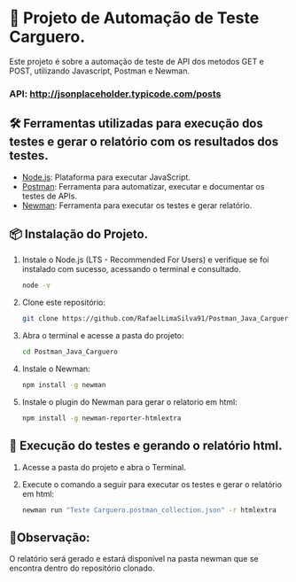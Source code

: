 # 🚛 Projeto de Automação de Teste Carguero.

Este projeto é sobre a automação de teste de API dos metodos GET e POST, utilizando Javascript, Postman e Newman.

### API: http://jsonplaceholder.typicode.com/posts

## 🛠️ Ferramentas utilizadas para execução dos testes e gerar o relatório com os resultados dos testes.

- [Node.js](https://nodejs.org/): Plataforma para executar JavaScript.
- [Postman](https://www.postman.com/downloads/): Ferramenta para automatizar, executar e documentar os testes de APIs.
- [Newman](https://www.npmjs.com/package/newman-reporter-htmlextra): Ferramenta para executar os testes e gerar relatório.

## 📦 Instalação do Projeto.

1. Instale o Node.js (LTS - Recommended For Users) e verifique se foi instalado com sucesso, acessando o terminal e consultado.

      ```bash
   node -v
   ```

2. Clone este repositório:

   ```bash
   git clone https://github.com/RafaelLimaSilva91/Postman_Java_Carguero.git
   ```
   
3. Abra o terminal e acesse a pasta do projeto:
   
   ```bash
   cd Postman_Java_Carguero
   ```

4. Instale o Newman:

   ```bash
   npm install -g newman
   ```

5. Instale o plugin do Newman para gerar o relatorio em html:

   ```bash
   npm install -g newman-reporter-htmlextra
   ```

## 🚀 Execução do testes e gerando o relatório html.

1. Acesse a pasta do projeto e abra o Terminal.

2. Execute o comando a seguir para executar os testes e gerar o relatório em html:

   ```bash
   newman run "Teste Carguero.postman_collection.json" -r htmlextra
   ```

## 📎Observação:
O relatório será gerado e estará disponível na pasta newman que se encontra dentro do repositório clonado.

